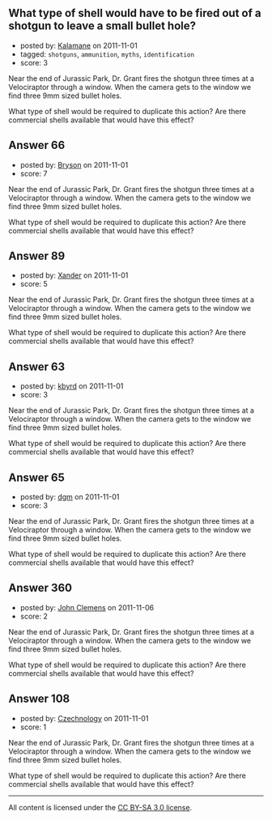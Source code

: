 ## What type of shell would have to be fired out of a shotgun to leave a small bullet hole?

- posted by: [Kalamane](https://stackexchange.com/users/-1/39-kalamane) on 2011-11-01
- tagged: `shotguns`, `ammunition`, `myths`, `identification`
- score: 3

Near the end of Jurassic Park, Dr. Grant fires the shotgun three times at a Velociraptor through a window.  When the camera gets to the window we find three 9mm sized bullet holes.

What type of shell would be required to duplicate this action?
Are there commercial shells available that would have this effect?


## Answer 66

- posted by: [Bryson](https://stackexchange.com/users/-1/32-bryson) on 2011-11-01
- score: 7

Near the end of Jurassic Park, Dr. Grant fires the shotgun three times at a Velociraptor through a window.  When the camera gets to the window we find three 9mm sized bullet holes.

What type of shell would be required to duplicate this action?
Are there commercial shells available that would have this effect?


## Answer 89

- posted by: [Xander](https://stackexchange.com/users/-1/9-xander) on 2011-11-01
- score: 5

Near the end of Jurassic Park, Dr. Grant fires the shotgun three times at a Velociraptor through a window.  When the camera gets to the window we find three 9mm sized bullet holes.

What type of shell would be required to duplicate this action?
Are there commercial shells available that would have this effect?


## Answer 63

- posted by: [kbyrd](https://stackexchange.com/users/-1/37-kbyrd) on 2011-11-01
- score: 3

Near the end of Jurassic Park, Dr. Grant fires the shotgun three times at a Velociraptor through a window.  When the camera gets to the window we find three 9mm sized bullet holes.

What type of shell would be required to duplicate this action?
Are there commercial shells available that would have this effect?


## Answer 65

- posted by: [dgm](https://stackexchange.com/users/-1/78-dgm) on 2011-11-01
- score: 3

Near the end of Jurassic Park, Dr. Grant fires the shotgun three times at a Velociraptor through a window.  When the camera gets to the window we find three 9mm sized bullet holes.

What type of shell would be required to duplicate this action?
Are there commercial shells available that would have this effect?


## Answer 360

- posted by: [John Clemens](https://stackexchange.com/users/-1/162-john-clemens) on 2011-11-06
- score: 2

Near the end of Jurassic Park, Dr. Grant fires the shotgun three times at a Velociraptor through a window.  When the camera gets to the window we find three 9mm sized bullet holes.

What type of shell would be required to duplicate this action?
Are there commercial shells available that would have this effect?


## Answer 108

- posted by: [Czechnology](https://stackexchange.com/users/-1/101-czechnology) on 2011-11-01
- score: 1

Near the end of Jurassic Park, Dr. Grant fires the shotgun three times at a Velociraptor through a window.  When the camera gets to the window we find three 9mm sized bullet holes.

What type of shell would be required to duplicate this action?
Are there commercial shells available that would have this effect?



---

All content is licensed under the [CC BY-SA 3.0 license](https://creativecommons.org/licenses/by-sa/3.0/).

